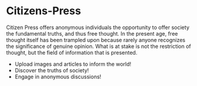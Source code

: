 # Citizens-Press

Citizen Press offers anonymous individuals the opportunity to offer society the fundamental truths, and thus free thought. In the present age, free thought itself has been trampled upon because rarely anyone recognizes the significance of genuine opinion. What is at stake is not the restriction of thought, but the field of information that is presented.

- Upload images and articles to inform the world!
- Discover the truths of society! 
- Engage in anonymous discussions! 
